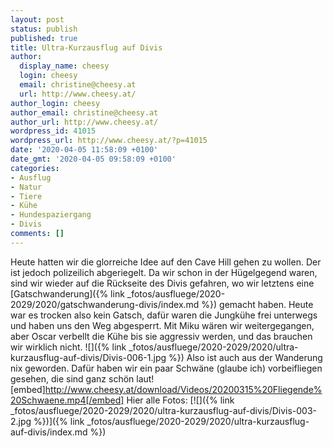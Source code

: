 ```yaml
---
layout: post
status: publish
published: true
title: Ultra-Kurzausflug auf Divis
author:
  display_name: cheesy
  login: cheesy
  email: christine@cheesy.at
  url: http://www.cheesy.at/
author_login: cheesy
author_email: christine@cheesy.at
author_url: http://www.cheesy.at/
wordpress_id: 41015
wordpress_url: http://www.cheesy.at/?p=41015
date: '2020-04-05 11:58:09 +0100'
date_gmt: '2020-04-05 09:58:09 +0100'
categories:
- Ausflug
- Natur
- Tiere
- Kühe
- Hundespaziergang
- Divis
comments: []
---
```

Heute hatten wir die glorreiche Idee auf den Cave Hill gehen zu wollen. Der ist jedoch polizeilich abgeriegelt. Da wir schon in der Hügelgegend waren, sind wir wieder auf die Rückseite des Divis gefahren, wo wir letztens eine [Gatschwanderung]({% link _fotos/ausfluege/2020-2029/2020/gatschwanderung-divis/index.md %}) gemacht haben.
Heute war es trocken also kein Gatsch, dafür waren die Jungkühe frei unterwegs und haben uns den Weg abgesperrt. Mit Miku wären wir weitergegangen, aber Oscar verbellt die Kühe bis sie aggressiv werden, und das brauchen wir wirklich nicht.
![]({% link _fotos/ausfluege/2020-2029/2020/ultra-kurzausflug-auf-divis/Divis-006-1.jpg %})
Also ist auch aus der Wanderung nix geworden.
Dafür haben wir ein paar Schwäne (glaube ich) vorbeifliegen gesehen, die sind ganz schön laut!
[embed]http://www.cheesy.at/download/Videos/20200315%20Fliegende%20Schwaene.mp4[/embed]
Hier alle Fotos:
[![]({% link _fotos/ausfluege/2020-2029/2020/ultra-kurzausflug-auf-divis/Divis-003-2.jpg %})]({% link _fotos/ausfluege/2020-2029/2020/ultra-kurzausflug-auf-divis/index.md %})
